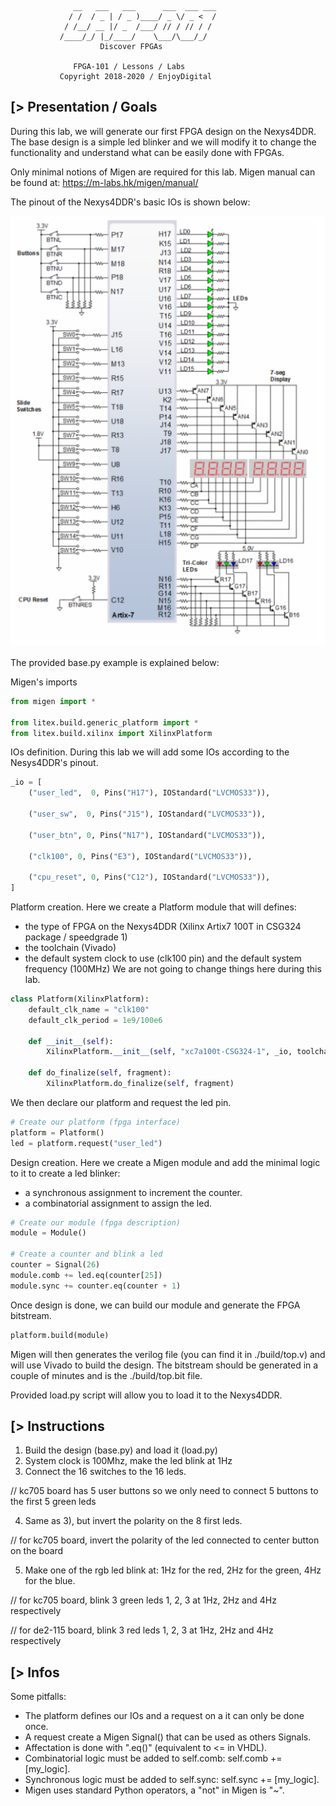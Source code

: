 
                  __   ___   ___      ___  ___ ___
                 / /  / _ | / _ )____/ _ \/ _ <  /
                / /__/ __ |/ _  /___/ // / // / /
               /____/_/ |_/____/    \___/\___/_/
               	        Discover FPGAs

                  FPGA-101 / Lessons / Labs
               Copyright 2018-2020 / EnjoyDigital

[> Presentation / Goals
-----------------------
During this lab, we will generate our first FPGA design on the Nexys4DDR.
The base design is a simple led blinker and we will modify it to change
the functionality and understand what can be easily done with FPGAs.

Only minimal notions of Migen are required for this lab.
Migen manual can be found at: https://m-labs.hk/migen/manual/

The pinout of the Nexys4DDR's basic IOs is shown below:

![Nesys4DDR's basic IOs](pinout.png)

The provided base.py example is explained below:

Migen's imports
```python
from migen import *

from litex.build.generic_platform import *
from litex.build.xilinx import XilinxPlatform
```

IOs definition. During this lab we will add some IOs
according to the Nesys4DDR's pinout.
```python
_io = [
    ("user_led",  0, Pins("H17"), IOStandard("LVCMOS33")),

    ("user_sw",  0, Pins("J15"), IOStandard("LVCMOS33")),

    ("user_btn", 0, Pins("N17"), IOStandard("LVCMOS33")),

    ("clk100", 0, Pins("E3"), IOStandard("LVCMOS33")),

    ("cpu_reset", 0, Pins("C12"), IOStandard("LVCMOS33")),
]
```

Platform creation. Here we create a Platform module that will
defines:
- the type of FPGA on the Nexys4DDR (Xilinx Artix7 100T in CSG324 package  / speedgrade 1)
- the toolchain (Vivado)
- the default system clock to use (clk100 pin) and the default system frequency (100MHz)
We are not going to change things here during this lab.

```python
class Platform(XilinxPlatform):
    default_clk_name = "clk100"
    default_clk_period = 1e9/100e6

    def __init__(self):
        XilinxPlatform.__init__(self, "xc7a100t-CSG324-1", _io, toolchain="vivado")

    def do_finalize(self, fragment):
        XilinxPlatform.do_finalize(self, fragment)
```

We then declare our platform and request the led pin.
```python
# Create our platform (fpga interface)
platform = Platform()
led = platform.request("user_led")
```

Design creation. Here we create a Migen module and add the minimal
logic to it to create a led blinker:
- a synchronous assignment to increment the counter.
- a combinatorial assignment to assign the led.
```python
# Create our module (fpga description)
module = Module()

# Create a counter and blink a led
counter = Signal(26)
module.comb += led.eq(counter[25])
module.sync += counter.eq(counter + 1)
```

Once design is done, we can build our module and generate the FPGA bitstream.
```python
platform.build(module)

```
Migen will then generates the verilog file (you can find it in ./build/top.v) and
will use Vivado to build the design. The bitstream should be generated in a couple
of minutes and is the ./build/top.bit file.

Provided load.py script will allow you to load it to the Nexys4DDR.

[> Instructions
---------------
1) Build the design (base.py) and load it (load.py)
2) System clock is 100Mhz, make the led blink at 1Hz
3) Connect the 16 switches to the 16 leds.

// kc705 board has 5 user buttons so we only need to connect 5 buttons to the first 5 green leds 

4) Same as 3), but invert the polarity on the 8 first leds.

// for kc705 board, invert the polarity of the led connected to center button on the board

5) Make one of the rgb led blink at: 1Hz for the red, 2Hz for the green,
4Hz for the blue.

// for kc705 board, blink 3 green leds 1, 2, 3 at 1Hz, 2Hz and 4Hz respectively

// for de2-115 board, blink 3 red leds 1, 2, 3 at 1Hz, 2Hz and 4Hz respectively

[> Infos
--------
Some pitfalls:
- The platform defines our IOs and a request on a it can only be done once.
- A request create a Migen Signal() that can be used as others Signals.
- Affectation is done with ".eq()" (equivalent to <= in VHDL).
- Combinatorial logic must be added to self.comb: self.comb += [my_logic].
- Synchronous logic must be added to self.sync: self.sync += [my_logic].
- Migen uses standard Python operators, a "not" in Migen is "~".
